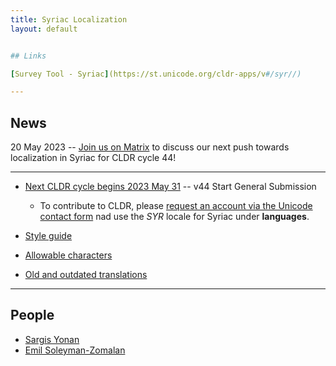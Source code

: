 ```yaml
---
title: Syriac Localization
layout: default


## Links

[Survey Tool - Syriac](https://st.unicode.org/cldr-apps/v#/syr//)

---
```


## News
20 May 2023 -- [Join us on Matrix](https://matrix.to/#/!OyRIrJqoYCAWzNgCae:matrix.org?via=matrix.org) to discuss our next push towards localization in Syriac for CLDR cycle 44!

---

- [Next CLDR cycle begins 2023 May 31](https://docs.google.com/spreadsheets/d/1N6inI5R84UoYlRwuCNPBOAP7ri4q2CmJmh8DC5g-S6c/edit#gid=1680747936) -- v44 Start General Submission
	- To contribute to CLDR, please [request an account via the Unicode contact form](https://corp.unicode.org/reporting/cldr-id.html) nad use the *SYR* locale for Syriac under **languages**.

- [Style guide](/style-guide)

- [Allowable characters](/allowable-characters)

- [Old and outdated translations](/translations)


---

## People
- [Sargis Yonan](https://github.com/SargisYonan/)
- [Emil Soleyman-Zomalan](https://github.com/esoleyman/)